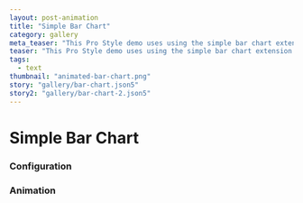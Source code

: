 ```yaml
---
layout: post-animation
title: "Simple Bar Chart"
category: gallery
meta_teaser: "This Pro Style demo uses using the simple bar chart extension."
teaser: "This Pro Style demo uses using the simple bar chart extension."
tags: 
  - text
thumbnail: "animated-bar-chart.png"
story: "gallery/bar-chart.json5"
story2: "gallery/bar-chart-2.json5"
---
```

# Simple Bar Chart


### Configuration


### Animation

